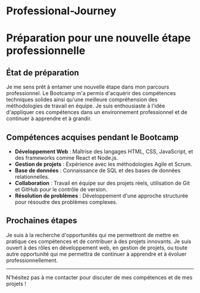 # Professional-Journey

# Préparation pour une nouvelle étape professionnelle

## État de préparation

Je me sens prêt à entamer une nouvelle étape dans mon parcours professionnel. Le Bootcamp m'a permis d'acquérir des compétences techniques solides ainsi qu'une meilleure compréhension des méthodologies de travail en équipe. Je suis enthousiaste à l'idée d'appliquer ces compétences dans un environnement professionnel et de continuer à apprendre et à grandir.

## Compétences acquises pendant le Bootcamp

- **Développement Web** : Maîtrise des langages HTML, CSS, JavaScript, et des frameworks comme React et Node.js.
- **Gestion de projets** : Expérience avec les méthodologies Agile et Scrum.
- **Base de données** : Connaissance de SQL et des bases de données relationnelles.
- **Collaboration** : Travail en équipe sur des projets réels, utilisation de Git et GitHub pour le contrôle de version.
- **Résolution de problèmes** : Développement d'une approche structurée pour résoudre des problèmes complexes.

## Prochaines étapes

Je suis à la recherche d'opportunités qui me permettront de mettre en pratique ces compétences et de contribuer à des projets innovants. Je suis ouvert à des rôles en développement web, en gestion de projets, ou toute autre opportunité qui me permettra de continuer à apprendre et à évoluer professionnellement.

---

N'hésitez pas à me contacter pour discuter de mes compétences et de mes projets !
